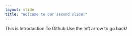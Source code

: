 ```yaml
---
layout: slide
title: "Welcome to our second slide!"
---
```

This is Introduction To Github
Use the left arrow to go back!
